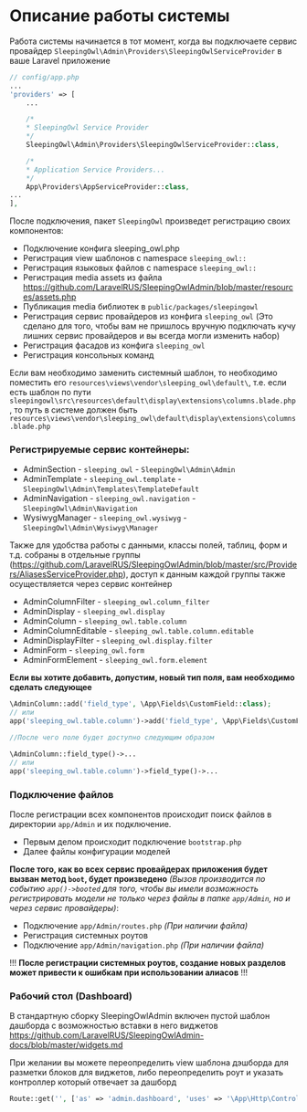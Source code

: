 # Описание работы системы

Работа системы начинается в тот момент, когда вы подключаете сервис провайдер `SleepingOwl\Admin\Providers\SleepingOwlServiceProvider` в ваше Laravel приложение

```php
// config/app.php
...
'providers' => [
    ...

    /*
    * SleepingOwl Service Provider
    */
    SleepingOwl\Admin\Providers\SleepingOwlServiceProvider::class,

    /*
    * Application Service Providers...
    */
    App\Providers\AppServiceProvider::class,
...
],
```

После подключения, пакет `SleepingOwl` произведет регистрацию своих компонентов:

- Подключение конфига sleeping_owl.php
- Регистрация view шаблонов c namespace `sleeping_owl::`
- Регистрация языковых файлов с namespace `sleeping_owl::`
- Регистрация media assets из файла https://github.com/LaravelRUS/SleepingOwlAdmin/blob/master/resources/assets.php
- Публикация media библиотек в `public/packages/sleepingowl`
- Регистрация сервис провайдеров из конфига `sleeping_owl` (Это сделано для того, чтобы вам не пришлось вручную
подключать кучу лишних сервис провайдеров и вы всегда могли изменить набор)
- Регистрация фасадов из конфига `sleeping_owl`
- Регистрация консольных команд

Если вам необходимо заменить системный шаблон, то необходимо поместить его `resources\views\vendor\sleeping_owl\default\`, т.е.
если есть шаблон по пути `sleepingowl\src\resources\default\display\extensions\columns.blade.php`, то путь в системе должен быть
`resources\views\vendor\sleeping_owl\default\display\extensions\columns.blade.php`

### Регистрируемые сервис контейнеры:

- AdminSection - `sleeping_owl` - `SleepingOwl\Admin\Admin`
- AdminTemplate - `sleeping_owl.template` - `SleepingOwl\Admin\Templates\TemplateDefault`
- AdminNavigation - `sleeping_owl.navigation` - `SleepingOwl\Admin\Navigation`
- WysiwygManager - `sleeping_owl.wysiwyg` - `SleepingOwl\Admin\Wysiwyg\Manager`

Также для удобства работы с данными, классы полей, таблиц, форм и т.д. собраны в отдельные группы (https://github.com/LaravelRUS/SleepingOwlAdmin/blob/master/src/Providers/AliasesServiceProvider.php),
доступ к данным каждой группы также осуществляется через сервис контейнер

- AdminColumnFilter - `sleeping_owl.column_filter`
- AdminDisplay - `sleeping_owl.display`
- AdminColumn - `sleeping_owl.table.column`
- AdminColumnEditable - `sleeping_owl.table.column.editable`
- AdminDisplayFilter - `sleeping_owl.display.filter`
- AdminForm - `sleeping_owl.form`
- AdminFormElement - `sleeping_owl.form.element`

**Если вы хотите добавить, допустим, новый тип поля, вам необходимо сделать следующее**

```php
\AdminColumn::add('field_type', \App\Fields\CustomField::class);
// или
app('sleeping_owl.table.column')->add('field_type', \App\Fields\CustomField::class);

//После чего поле будет доступно следующим образом

\AdminColumn::field_type()->...
// или
app('sleeping_owl.table.column')->field_type()->...
```

### Подключение файлов

После регистрации всех компонентов происходит поиск файлов в директории `app/Admin` и их подключение.
- Первым делом происходит подключение `bootstrap.php`
- Далее файлы конфигурации моделей

**После того, как во всех сервис провайдерах приложения будет вызван метод `boot`, будет произведено**
*(Вызов производится по событию `app()->booted` для того, чтобы вы имели возможность регистрировать модели
не только через файлы в папке `app/Admin`, но и через сервис провайдеры)*:
- Подключение `app/Admin/routes.php` *(При наличии файла)*
- Регистрация системных роутов
- Подключение `app/Admin/navigation.php` *(При наличии файла)*

!!! **После регистрации системных роутов, создание новых разделов может привести к ошибкам при использовании алиасов** !!!


### Рабочий стол (Dashboard)
В стандартную сборку SleepingOwlAdmin включен пустой шаблон дашборда с возможностью вставки в него виджетов https://github.com/LaravelRUS/SleepingOwlAdmin-docs/blob/master/widgets.md

При желании вы можете переопределить view шаблона дэшборда для разметки блоков для виджетов, либо переопределить роут и указать контроллер который отвечает за дашборд
```php
Route::get('', ['as' => 'admin.dashboard', 'uses' => '\App\Http\Controllers\DashboardController@index']);
```
